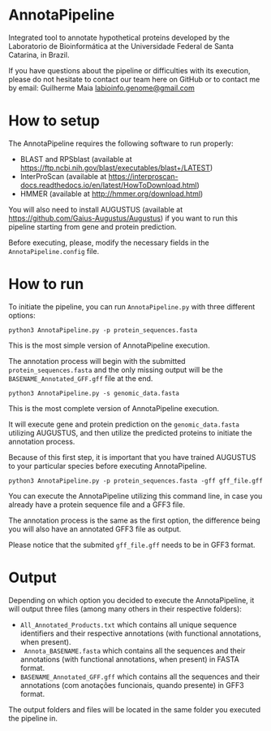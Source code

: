 # AnnotaPipeline
Integrated tool to annotate hypothetical proteins developed by the Laboratorio de Bioinformática at the Universidade Federal de Santa Catarina, in Brazil.

If you have questions about the pipeline or difficulties with its execution, please do not hesitate to contact our team here on GitHub or to contact me by email: Guilherme Maia <labioinfo.genome@gmail.com>

# How to setup
The AnnotaPipeline requires the following software to run properly:

* BLAST and RPSblast (available at https://ftp.ncbi.nih.gov/blast/executables/blast+/LATEST)
* InterProScan (available at https://interproscan-docs.readthedocs.io/en/latest/HowToDownload.html)
* HMMER (available at http://hmmer.org/download.html)

You will also need to install AUGUSTUS (available at https://github.com/Gaius-Augustus/Augustus) if you want to run this pipeline starting from gene and protein prediction.

Before executing, please, modify the necessary fields in the `AnnotaPipeline.config` file.  

# How to run
To initiate the pipeline, you can run `AnnotaPipeline.py` with three different options:

```
python3 AnnotaPipeline.py -p protein_sequences.fasta
```

This is the most simple version of AnnotaPipeline execution.

The annotation process will begin with the submitted `protein_sequences.fasta` and the only missing output will be the `BASENAME_Annotated_GFF.gff` file at the end.

```
python3 AnnotaPipeline.py -s genomic_data.fasta
```

This is the most complete version of AnnotaPipeline execution.


It will execute gene and protein prediction on the `genomic_data.fasta` utilizing AUGUSTUS, and then utilize the predicted proteins to initiate the annotation process.

Because of this first step, it is important that you have trained AUGUSTUS to your particular species before executing AnnotaPipeline.

```
python3 AnnotaPipeline.py -p protein_sequences.fasta -gff gff_file.gff
```

You can execute the AnnotaPipeline utilizing this command line, in case you already have a protein sequence file and a GFF3 file.

The annotation process is the same as the first option, the difference being you will also have an annotated GFF3 file as output.

Please notice that the submited ```gff_file.gff``` needs to be in GFF3 format.

# Output
Depending on which option you decided to execute the AnnotaPipeline, it will output three files (among many others in their respective folders):

* `All_Annotated_Products.txt` which contains all unique sequence identifiers and their respective annotations (with functional annotations, when present).  
* ` Annota_BASENAME.fasta` which contains all the sequences and their annotations (with functional annotations, when present) in FASTA format.  
* `BASENAME_Annotated_GFF.gff` which contains all the sequences and their annotations (com anotações funcionais, quando presente) in GFF3 format.  

The output folders and files will be located in the same folder you executed the pipeline in.  
